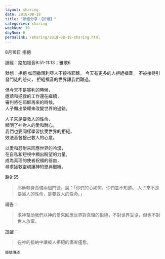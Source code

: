 ```yaml
---
layout: sharing
date: 2018-08-18
title: "讀經分享：【拒絕】"
categories: sharing
weekNum: 30
dayNum: 6
permalink: /sharing/2018-08-18-sharing.html
---
```


8月18日 拒絕

讀經：路加福音9:51-11:13；雅歌6

默想：拒絕
如同撒瑪利亞人不接待耶穌，
今天有更多的人拒絕福音，
不被接待引發門徒的怒火，
拒絕福音的世界讓我們難過。  

但今天不是審判的時候，  
邀請和拯救的工作還在繼續，  
審判將在耶穌再來的時候，  
人子顯出榮耀來改變世界的過錯。  

人子來是要救人的性命，  
顯明了神對人的愛和耐心，  
我們也要同樣學習接受世界的拒絕，  
效法基督捨己救人的心意。  

以愛和忍耐來回應世界的冷漠，  
在自私和短視中顯出盼望的力量，  
成為真理的使者祝福的器皿，  
尋求拯救靈魂讓神的恩典繼續。  

路9:55
>耶穌轉身責備兩個門徒，說：「你們的心如何，你們並不知道。 人子來不是要滅人的性命，是要救人的性命。」

禱告：
>求神幫助我們以神的愛來回應世界對真理的拒絕，不對世界妥協，但也不對世人放棄。

提醒：
>在神的接納中讓被人拒絕的傷害痊愈。

`錢斌傳道`
